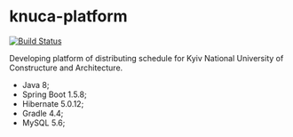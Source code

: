 # knuca-platform
[![Build Status](https://travis-ci.org/theopus/knuca-platform.svg?branch=develop)](https://travis-ci.org/theopus/knuca-platform)

Developing platform of distributing schedule for Kyiv National University of Constructure and Architecture.
* Java 8;
* Spring Boot 1.5.8;
* Hibernate 5.0.12;
* Gradle 4.4;
* MySQL 5.6;

